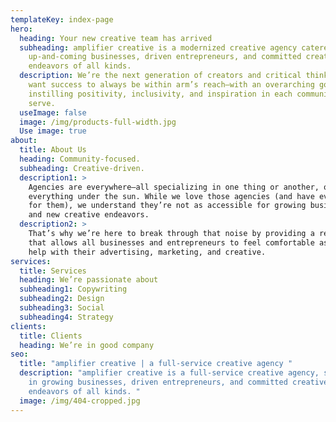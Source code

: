 ```yaml
---
templateKey: index-page
hero:
  heading: Your new creative team has arrived
  subheading: amplifier creative is a modernized creative agency catered toward
    up-and-coming businesses, driven entrepreneurs, and committed creative
    endeavors of all kinds.
  description: We’re the next generation of creators and critical thinkers who
    want success to always be within arm’s reach—with an overarching goal of
    instilling positivity, inclusivity, and inspiration in each community we
    serve.
  useImage: false
  image: /img/products-full-width.jpg
  Use image: true
about:
  title: About Us
  heading: Community-focused.
  subheading: Creative-driven.
  description1: >
    Agencies are everywhere—all specializing in one thing or another, or
    everything under the sun. While we love those agencies (and have even worked
    for them), we understand they’re not as accessible for growing businesses
    and new creative endeavors.
  description2: >
    That’s why we’re here to break through that noise by providing a resource
    that allows all businesses and entrepreneurs to feel comfortable asking for
    help with their advertising, marketing, and creative.
services:
  title: Services
  heading: We’re passionate about
  subheading1: Copywriting
  subheading2: Design
  subheading3: Social
  subheading4: Strategy
clients:
  title: Clients
  heading: We’re in good company
seo:
  title: "amplifier creative | a full-service creative agency "
  description: "amplifier creative is a full-service creative agency, specializing
    in growing businesses, driven entrepreneurs, and committed creative
    endeavors of all kinds. "
  image: /img/404-cropped.jpg
---
```

